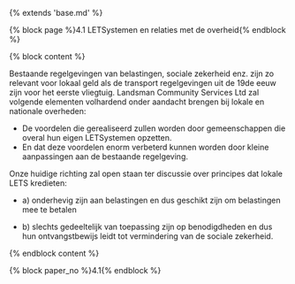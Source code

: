 {% extends 'base.md' %}

{% block page %}4.1 LETSystemen en relaties met de overheid{% endblock %}

{% block content %}

Bestaande regelgevingen van belastingen, sociale zekerheid enz. zijn zo relevant
voor lokaal geld als de transport regelgevingen uit de 19de eeuw zijn voor het 
eerste vliegtuig. 
Landsman Community Services Ltd zal volgende elementen volhardend onder aandacht 
brengen bij lokale en nationale overheden:

* De voordelen die gerealiseerd zullen worden door gemeenschappen die overal hun
eigen LETSystemen opzetten.
* En dat deze voordelen enorm verbeterd kunnen worden door kleine aanpassingen aan 
de bestaande regelgeving.
 
Onze huidige richting zal open staan ter discussie over principes dat lokale LETS 
kredieten:

* a) onderhevig zijn aan belastingen en dus geschikt zijn om belastingen mee te betalen

* b) slechts gedeeltelijk van toepassing zijn op benodigdheden en dus hun ontvangstbewijs 
leidt tot vermindering van de sociale zekerheid.


{% endblock content %}

{% block paper_no %}4.1{% endblock %}



